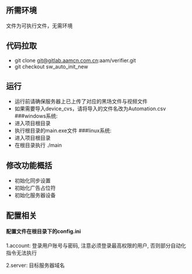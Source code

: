 ## 所需环境
文件为可执行文件，无需环境

## 代码拉取
- git clone git@gitlab.aamcn.com.cn:aam/verifier.git
- git checkout sw_auto_init_new

## 运行
- 运行前请确保服务器上已上传了对应的黑场文件与视频文件
- 如果需要导入device_cvs，请将导入的文件名改为Automation.csv
###windows系统:
- 进入项目根目录
- 执行根目录的main.exe文件
###linux系统:
- 进入项目根目录
- 在根目录执行 ./main

## 修改功能概括
- 初始化同步设置
- 初始化广告占位符
- 初始化服务器设备

## 配置相关
#### 配置文件在根目录下的config.ini
1.account: 登录用户账号与密码, 注意必须登录最高权限的用户, 否则部分自动化指令无法执行

2.server: 目标服务器域名

